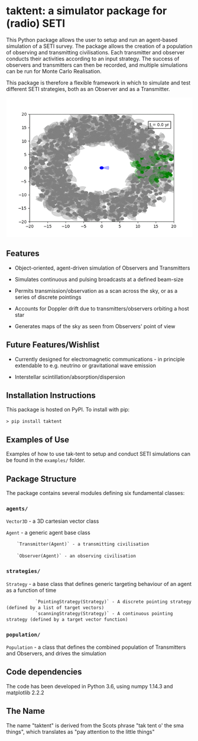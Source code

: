 taktent: a simulator package for (radio) SETI
==============================================

This Python package allows the user to setup and run an agent-based simulation of a SETI survey.  The package allows the creation of a population of observing and transmitting civilisations.  Each transmitter and observer conducts their activities according to an input strategy.  The success of observers and transmitters can then be recorded, and multiple simulations can be run for Monte Carlo Realisation.

This package is therefore a flexible framework in which to simulate and test different SETI strategies, both as an Observer and as a Transmitter.


![](doc/xymovie.gif)


Features
--------

* Object-oriented, agent-driven simulation of Observers and Transmitters

* Simulates continuous and pulsing broadcasts at a defined beam-size

* Permits transmission/observation as a scan across the sky, or as a series of discrete pointings

* Accounts for Doppler drift due to transmitters/observers orbiting a host star

* Generates maps of the sky as seen from Observers' point of view


Future Features/Wishlist
------------------------

* Currently designed for electromagnetic communications - in principle extendable to e.g. neutrino or gravitational wave emission

* Interstellar scintillation/absorption/dispersion



Installation Instructions
--------------------------

This package is hosted on PyPI.  To install with pip:

`> pip install taktent`


Examples of Use
---------------

Examples of how to use tak-tent to setup and conduct SETI simulations can be found in the `examples/` folder.


Package Structure
------------------

The package contains several modules defining six fundamental classes: 

### `agents/`

`Vector3D` - a 3D cartesian vector class

`Agent` - a generic agent base class

        `Transmitter(Agent)` - a transmitting civilisation

        `Observer(Agent)` - an observing civilisation
 
### `strategies/`

`Strategy` - a base class that defines generic targeting behaviour of an agent as a function of time

               `PointingStrategy(Strategy)` - A discrete pointing strategy (defined by a list of target vectors)
               `scanningStrategy(Strategy)` - A continuous pointing strategy (defined by a target vector function)

### `population/`

`Population` - a class that defines the combined population of Transmitters and Observers, and drives the simulation

Code dependencies
-----------------

The code has been developed in Python 3.6, using numpy 1.14.3 and matplotlib 2.2.2

The Name
---------

The name "taktent" is derived from the Scots phrase "tak tent o' the sma things", which translates as "pay attention to the little things"



 


